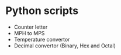 # Python scripts

- Counter letter
- MPH to MPS
- Temperature convertor
- Decimal convertor (Binary, Hex and Octal)
